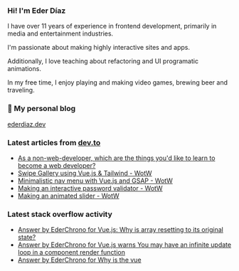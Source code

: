 ### Hi! I'm Eder Díaz

I have over 11 years of experience in frontend development, primarily in media and entertainment industries. 

I'm passionate about making highly interactive sites and apps. 

Additionally, I love teaching about refactoring and UI programatic animations. 

In my free time, I enjoy playing and making video games, brewing beer and traveling.

### 📝 My personal blog

[ederdiaz.dev](https://ederdiaz.dev/)

### Latest articles from [dev.to](https://dev.to/ederchrono)

<!-- BLOG-POST-LIST:START -->
- [As a non-web-developer, which are the things you'd like to learn to become a web developer?](https://dev.to/ederchrono/as-a-non-web-developer-which-are-the-things-you-d-like-to-learn-to-become-a-web-developer-6dp)
- [Swipe Gallery using Vue.js & Tailwind - WotW](https://dev.to/ederchrono/swipe-gallery-using-vue-js-tailwind-wotw-4akc)
- [Minimalistic nav menu with Vue.js and GSAP - WotW](https://dev.to/ederchrono/minimalistic-nav-menu-with-vue-js-and-gsap-wotw-1m3k)
- [Making an interactive password validator - WotW](https://dev.to/ederchrono/making-an-interactive-password-validator---wotw-1md0)
- [Making an animated slider - WotW](https://dev.to/ederchrono/making-an-animated-slider---wotw-mkj)
<!-- BLOG-POST-LIST:END -->

### Latest stack overflow activity

<!-- STACKOVERFLOW:START -->
- [Answer by EderChrono for Vue.js: Why is array resetting to its original state?](https://stackoverflow.com/questions/64434571/vue-js-why-is-array-resetting-to-its-original-state/64438711#64438711)
- [Answer by EderChrono for Vue.js warns You may have an infinite update loop in a component render function](https://stackoverflow.com/questions/60306682/vue-js-warns-you-may-have-an-infinite-update-loop-in-a-component-render-function/60312930#60312930)
- [Answer by EderChrono for Why is the vue <template> invalid with v-bind:src?](https://stackoverflow.com/questions/58386043/why-is-the-vue-template-invalid-with-v-bindsrc/58386376#58386376)
- [Answer by EderChrono for Generic way to smoothly change the position of an HTML element as other elements appear and disappear](https://stackoverflow.com/questions/58369866/generic-way-to-smoothly-change-the-position-of-an-html-element-as-other-elements/58370040#58370040)
- [Answer by EderChrono for VueJs - How to properly loop over hundreds of components without consuming too much memory?](https://stackoverflow.com/questions/58352832/vuejs-how-to-properly-loop-over-hundreds-of-components-without-consuming-too-m/58369828#58369828)
<!-- STACKOVERFLOW:END -->

